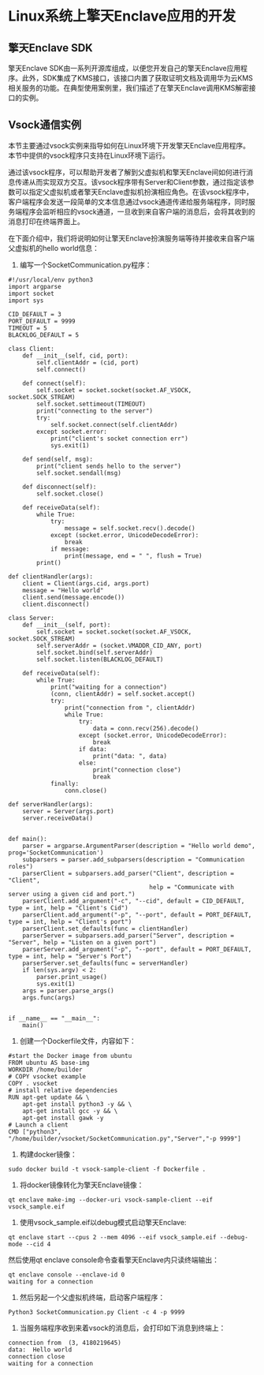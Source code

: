 # Linux系统上擎天Enclave应用的开发<a name="ecs_03_1415"></a>

## 擎天Enclave SDK<a name="zh-cn_topic_0000001409393257_section12691146193814"></a>

擎天Enclave SDK由一系列开源库组成，以便您开发自己的擎天Enclave应用程序。此外，SDK集成了KMS接口，该接口内置了获取证明文档及调用华为云KMS相关服务的功能。在典型使用案例里，我们描述了在擎天Enclave调用KMS解密接口的实例。

## Vsock通信实例<a name="zh-cn_topic_0000001409393257_section688618101393"></a>

本节主要通过vsock实例来指导如何在Linux环境下开发擎天Enclave应用程序。本节中提供的vsock程序只支持在Linux环境下运行。

通过该vsock程序，可以帮助开发者了解到父虚拟机和擎天Enclave间如何进行消息传递从而实现双方交互。该vsock程序带有Server和Client参数，通过指定该参数可以指定父虚拟机或者擎天Enclave虚拟机扮演相应角色。在该vsock程序中，客户端程序会发送一段简单的文本信息通过vsock通道传递给服务端程序，同时服务端程序会监听相应的vsock通道，一旦收到来自客户端的消息后，会将其收到的消息打印在终端界面上。

在下面介绍中，我们将说明如何让擎天Enclave扮演服务端等待并接收来自客户端父虚拟机的hello world信息：

1.  编写一个SocketCommunication.py程序：

```
#!/usr/local/env python3
import argparse
import socket
import sys
​
CID_DEFAULT = 3
PORT_DEFAULT = 9999
TIMEOUT = 5
BLACKLOG_DEFAULT = 5
​
class Client:
    def __init__(self, cid, port):
        self.clientAddr = (cid, port)
        self.connect()
​
    def connect(self):
        self.socket = socket.socket(socket.AF_VSOCK, socket.SOCK_STREAM)
        self.socket.settimeout(TIMEOUT)
        print("connecting to the server")
        try:
            self.socket.connect(self.clientAddr)
        except socket.error:
            print("client's socket connection err")
            sys.exit(1)
​
    def send(self, msg):
        print("client sends hello to the server")
        self.socket.sendall(msg)
​
    def disconnect(self):
        self.socket.close()
​
    def receiveData(self):
        while True:
            try:
                message = self.socket.recv().decode()
            except (socket.error, UnicodeDecodeError):
                break
            if message:
                print(message, end = " ", flush = True)
        print()
​
def clientHandler(args):
    client = Client(args.cid, args.port)
    message = "Hello world"
    client.send(message.encode())
    client.disconnect()
​
class Server:
    def __init__(self, port):
        self.socket = socket.socket(socket.AF_VSOCK, socket.SOCK_STREAM)
        self.serverAddr = (socket.VMADDR_CID_ANY, port)
        self.socket.bind(self.serverAddr)
        self.socket.listen(BLACKLOG_DEFAULT)
​
    def receiveData(self):
        while True:
            print("waiting for a connection")
            (conn, clientAddr) = self.socket.accept()
            try:
                print("connection from ", clientAddr)
                while True:
                    try: 
                        data = conn.recv(256).decode()
                    except (socket.error, UnicodeDecodeError):
                        break
                    if data:
                        print("data: ", data)
                    else:
                        print("connection close")
                        break
            finally:
                conn.close()
​
def serverHandler(args):
    server = Server(args.port)
    server.receiveData()
​
​
def main():
    parser = argparse.ArgumentParser(description = "Hello world demo", prog='SocketCommunication')
    subparsers = parser.add_subparsers(description = "Communication roles")
    parserClient = subparsers.add_parser("Client", description = "Client",
                                        help = "Communicate with server using a given cid and port.")
    parserClient.add_argument("-c", "--cid", default = CID_DEFAULT, type = int, help = "Client's Cid")
    parserClient.add_argument("-p", "--port", default = PORT_DEFAULT, type = int, help = "Client's port")
    parserClient.set_defaults(func = clientHandler)
    parserServer = subparsers.add_parser("Server", description = "Server", help = "Listen on a given port")
    parserServer.add_argument("-p", "--port", default = PORT_DEFAULT, type = int, help = "Server's Port")
    parserServer.set_defaults(func = serverHandler)
    if len(sys.argv) < 2:
        parser.print_usage()
        sys.exit(1)
    args = parser.parse_args()
    args.func(args)
​
​
if __name__ == "__main__":
    main()
```

1.  创建一个Dockerfile文件，内容如下：

```
#start the Docker image from ubuntu
FROM ubuntu AS base-img
WORKDIR /home/builder
# COPY vsocket example
COPY . vsocket
# install relative dependencies
RUN apt-get update && \
    apt-get install python3 -y && \
    apt-get install gcc -y && \
    apt-get install gawk -y
# Launch a client
CMD ["python3", "/home/builder/vsocket/SocketCommunication.py","Server","-p 9999"]
```

1.  构建docker镜像：

```
sudo docker build -t vsock-sample-client -f Dockerfile .
```

1.  将docker镜像转化为擎天Enclave镜像：

```
qt enclave make-img --docker-uri vsock-sample-client --eif vsock_sample.eif
```

1.  使用vsock\_sample.eif以debug模式启动擎天Enclave:

```
qt enclave start --cpus 2 --mem 4096 --eif vsock_sample.eif --debug-mode --cid 4
```

然后使用qt enclave console命令查看擎天Enclave内只读终端输出：

```
qt enclave console --enclave-id 0
waiting for a connection
```

1.  然后另起一个父虚拟机终端，启动客户端程序：

```
Python3 SocketCommunication.py Client -c 4 -p 9999
```

1.  当服务端程序收到来着vsock的消息后，会打印如下消息到终端上：

```
connection from  (3, 4180219645)
data:  Hello world
connection close
waiting for a connection
```

